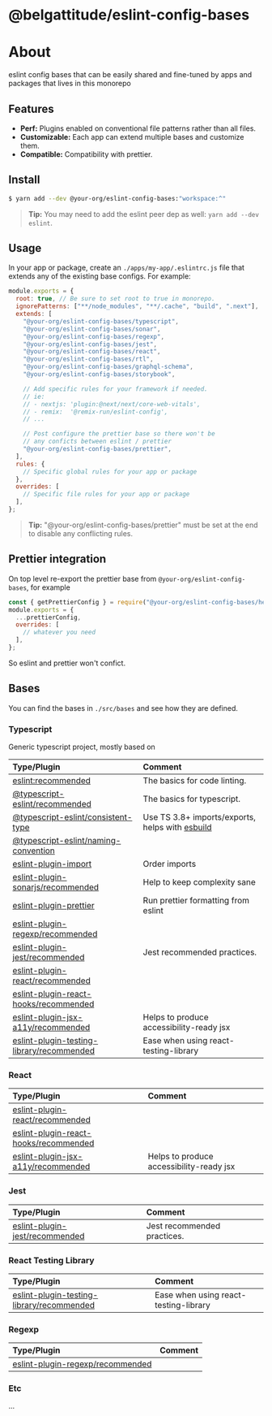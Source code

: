 # @belgattitude/eslint-config-bases


# About

eslint config bases that can be easily shared and fine-tuned by apps and
packages that lives in this monorepo

## Features

- **Perf:** Plugins enabled on conventional file patterns rather than all files.
- **Customizable:** Each app can extend multiple bases and customize them.
- **Compatible:** Compatibility with prettier.

## Install

```bash
$ yarn add --dev @your-org/eslint-config-bases:"workspace:^"
```

> **Tip:** You may need to add the eslint peer dep as well: `yarn add --dev eslint`.

## Usage

In your app or package, create an `./apps/my-app/.eslintrc.js` file that extends any of the
existing base configs. For example:

```javascript
module.exports = {
  root: true, // Be sure to set root to true in monorepo.
  ignorePatterns: ["**/node_modules", "**/.cache", "build", ".next"],
  extends: [
    "@your-org/eslint-config-bases/typescript",
    "@your-org/eslint-config-bases/sonar",
    "@your-org/eslint-config-bases/regexp",
    "@your-org/eslint-config-bases/jest",
    "@your-org/eslint-config-bases/react",
    "@your-org/eslint-config-bases/rtl",
    "@your-org/eslint-config-bases/graphql-schema",
    "@your-org/eslint-config-bases/storybook",

    // Add specific rules for your framework if needed.
    // ie:
    // - nextjs: 'plugin:@next/next/core-web-vitals',
    // - remix:  '@remix-run/eslint-config',
    // ...

    // Post configure the prettier base so there won't be
    // any conficts between eslint / prettier
    "@your-org/eslint-config-bases/prettier",
  ],
  rules: {
    // Specific global rules for your app or package
  },
  overrides: [
    // Specific file rules for your app or package
  ],
};
```

> **Tip:** "@your-org/eslint-config-bases/prettier" must be set at the end to disable any
> conflicting rules.

## Prettier integration

On top level re-export the prettier base from `@your-org/eslint-config-bases`, for example

```javascript
const { getPrettierConfig } = require("@your-org/eslint-config-bases/helpers");
module.exports = {
  ...prettierConfig,
  overrides: [
    // whatever you need
  ],
};
```

So eslint and prettier won't confict.

## Bases

You can find the bases in `./src/bases` and see how they are defined.

### Typescript

Generic typescript project, mostly based on

| Type/Plugin                                                                                                             | Comment                                                                      |
| :---------------------------------------------------------------------------------------------------------------------- | :--------------------------------------------------------------------------- |
| [eslint:recommended](https://eslint.org/docs/rules/)                                                                    | The basics for code linting.                                                 |
| [@typescript-eslint/recommended](https://typescript-eslint.io/rules/)                                                   | The basics for typescript.                                                   |
| [@typescript-eslint/consistent-type](https://typescript-eslint.io/rules/consistent-type-imports)                        | Use TS 3.8+ imports/exports, helps with [esbuild](https://esbuild.github.io) |
| [@typescript-eslint/naming-convention](https://typescript-eslint.io/rules/naming-convention)                            |                                                                              |
| [eslint-plugin-import](https://github.com/import-js/eslint-plugin-import)                                               | Order imports                                                                |
| [eslint-plugin-sonarjs/recommended](https://github.com/SonarSource/eslint-plugin-sonarjs)                               | Help to keep complexity sane                                                 |
| [eslint-plugin-prettier](https://github.com/prettier/eslint-plugin-prettier)                                            | Run prettier formatting from eslint                                          |
| [eslint-plugin-regexp/recommended](https://github.com/ota-meshi/eslint-plugin-regexp)                                   |                                                                              |
| [eslint-plugin-jest/recommended](https://github.com/jest-community/eslint-plugin-jest)                                  | Jest recommended practices.                                                  |
| [eslint-plugin-react/recommended](https://github.com/yannickcr/eslint-plugin-react)                                     |                                                                              |
| [eslint-plugin-react-hooks/recommended](https://github.com/facebook/react/tree/main/packages/eslint-plugin-react-hooks) |                                                                              |
| [eslint-plugin-jsx-a11y/recommended](https://github.com/jsx-eslint/eslint-plugin-jsx-a11y)                              | Helps to produce accessibility-ready jsx                                     |
| [eslint-plugin-testing-library/recommended](https://github.com/testing-library/eslint-plugin-testing-library)           | Ease when using react-testing-library                                        |

### React

| Type/Plugin                                                                                                             | Comment                                  |
| :---------------------------------------------------------------------------------------------------------------------- | :--------------------------------------- |
| [eslint-plugin-react/recommended](https://github.com/yannickcr/eslint-plugin-react)                                     |                                          |
| [eslint-plugin-react-hooks/recommended](https://github.com/facebook/react/tree/main/packages/eslint-plugin-react-hooks) |                                          |
| [eslint-plugin-jsx-a11y/recommended](https://github.com/jsx-eslint/eslint-plugin-jsx-a11y)                              | Helps to produce accessibility-ready jsx |

### Jest

| Type/Plugin                                                                            | Comment                     |
| :------------------------------------------------------------------------------------- | :-------------------------- |
| [eslint-plugin-jest/recommended](https://github.com/jest-community/eslint-plugin-jest) | Jest recommended practices. |

### React Testing Library

| Type/Plugin                                                                                                   | Comment                               |
| :------------------------------------------------------------------------------------------------------------ | :------------------------------------ |
| [eslint-plugin-testing-library/recommended](https://github.com/testing-library/eslint-plugin-testing-library) | Ease when using react-testing-library |

### Regexp

| Type/Plugin                                                                           | Comment |
| :------------------------------------------------------------------------------------ | :------ |
| [eslint-plugin-regexp/recommended](https://github.com/ota-meshi/eslint-plugin-regexp) |         |

### Etc

...
